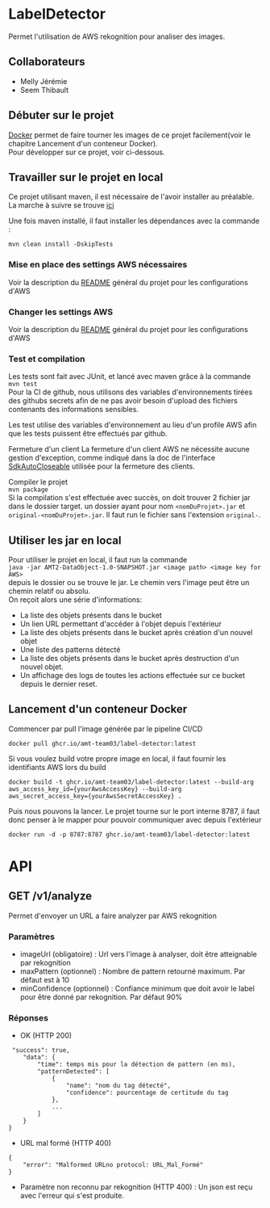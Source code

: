# LabelDetector
Permet l'utilisation de AWS rekognition pour analiser des images.

## Collaborateurs
- Melly Jérémie
- Seem Thibault

## Débuter sur le projet
[Docker](https://www.docker.com) permet de faire tourner les images de ce projet facilement(voir le chapitre Lancement d'un conteneur Docker).  
Pour développer sur ce projet, voir ci-dessous.

## Travailler sur le projet en local

Ce projet utilisant maven, il est nécessaire de l'avoir installer au préalable. La marche à suivre se trouve [ici](https://maven.apache.org/install.html)

Une fois maven installé, il faut installer les dépendances avec la commande :

```mvn clean install -DskipTests```

### Mise en place des settings AWS nécessaires
Voir la description du [README](../README.md) général du projet pour les configurations d'AWS

### Changer les settings AWS
Voir la description du [README](../README.md) général du projet pour les configurations d'AWS

### Test et compilation

Les tests sont fait avec JUnit, et lancé avec maven grâce à la commande  
```mvn test```  
Pour la CI de github, nous utilisons des variables d'environnements tirées des githubs secrets afin de ne pas avoir
besoin d'upload des fichiers contenants des informations sensibles.

Les test utilise des variables d'environnement au lieu d'un profile AWS afin que les tests puissent être effectués
par github.

Fermeture d'un client
La fermeture d'un client AWS ne nécessite aucune gestion d'exception, comme indiqué dans la
doc de l'interface [SdkAutoCloseable](https://sdk.amazonaws.com/java/api/2.0.0/software/amazon/awssdk/utils/SdkAutoCloseable.html)
utilisée pour la fermeture des clients.

Compiler le projet  
```mvn package```  
Si la compilation s'est effectuée avec succès, on doit trouver 2 fichier jar dans le dossier target. un dossier ayant
pour nom `<nomDuProjet>.jar` et `original-<nomDuProjet>.jar`. Il faut run le fichier sans l'extension `original-`.

## Utiliser les jar en local
Pour utiliser le projet en local, il faut run la commande  
```java -jar AMT2-DataObject-1.0-SNAPSHOT.jar <image path> <image key for AWS>```  
depuis le dossier ou se trouve le jar. Le chemin vers l'image peut être un chemin relatif ou absolu.  
On reçoit alors une série d'informations:
- La liste des objets présents dans le bucket
- Un lien URL permettant d'accéder à l'objet depuis l'extérieur
- La liste des objets présents dans le bucket après création d'un nouvel objet
- Une liste des patterns détecté
- La liste des objets présents dans le bucket après destruction d'un nouvel objet.
- Un affichage des logs de toutes les actions effectuée sur ce bucket depuis le dernier reset.

## Lancement d'un conteneur Docker
Commencer par pull l'image générée par le pipeline CI/CD
```
docker pull ghcr.io/amt-team03/label-detector:latest
```
Si vous voulez build votre propre image en local, il faut fournir les identifiants AWS lors du build
```
docker build -t ghcr.io/amt-team03/label-detector:latest --build-arg aws_access_key_id={yourAwsAccessKey} --build-arg aws_secret_access_key={yourAwsSecretAccessKey} .
```

Puis nous pouvons la lancer. Le projet tourne sur le port interne 8787, il faut donc penser à le mapper pour pouvoir communiquer avec depuis l'extérieur
```
docker run -d -p 8787:8787 ghcr.io/amt-team03/label-detector:latest
```

# API
## GET /v1/analyze
Permet d'envoyer un URL a faire analyzer par AWS rekognition

### Paramètres
- imageUrl (obligatoire) : Url vers l'image à analyser, doit être atteignable par rekognition
- maxPattern (optionnel) : Nombre de pattern retourné maximum. Par défaut est à 10
- minConfidence (optionnel) : Confiance minimum que doit avoir le label pour être donné par rekognition. Par défaut 90%

### Réponses
- OK (HTTP 200)
```
 "success": true,
    "data": {
        "time": temps mis pour la détection de pattern (en ms),
        "patternDetected": [
            {
                "name": "nom du tag détecté",
                "confidence": pourcentage de certitude du tag 
            }, 
            ...
        ]
    }
}
```
- URL mal formé (HTTP 400) 
```
{
    "error": "Malformed URLno protocol: URL_Mal_Formé"
}
```
- Paramètre non reconnu par rekognition (HTTP 400) : Un json est reçu avec l'erreur qui s'est produite.